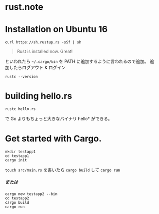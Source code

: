 # rust.note

# Installation on Ubuntu 16

```
curl https://sh.rustup.rs -sSf | sh
```

> Rust is installed now. Great!

といわれたら `~/.cargo/bin` を PATH に追加するように言われるので追加。
追加したらログアウト & ログイン

```
rustc --version
```

# building hello.rs

```
rustc hello.rs
```

で Go よりもちょっと大きなバイナリ hello* ができる。

# Get started with Cargo.

```
mkdir testapp1
cd testapp1
cargo init
```

`touch src/main.rs` を書いたら `cargo build` して `cargo run`

##### または

```
cargo new testapp2 --bin
cd testapp2
cargo build
cargo run
```
